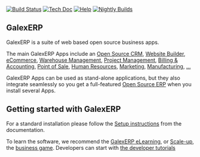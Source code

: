 [![Build Status](https://runbot.galex.com/runbot/badge/flat/1/master.svg)](https://runbot.galex.com/runbot)
[![Tech Doc](https://img.shields.io/badge/master-docs-875A7B.svg?style=flat&colorA=8F8F8F)](https://www.galex.com/documentation/master)
[![Help](https://img.shields.io/badge/master-help-875A7B.svg?style=flat&colorA=8F8F8F)](https://www.galex.com/forum/help-1)
[![Nightly Builds](https://img.shields.io/badge/master-nightly-875A7B.svg?style=flat&colorA=8F8F8F)](https://nightly.galex.com/)

GalexERP
----

GalexERP is a suite of web based open source business apps.

The main GalexERP Apps include an <a href="https://www.galex.com/page/crm">Open Source CRM</a>,
<a href="https://www.galex.com/page/website-builder">Website Builder</a>,
<a href="https://www.galex.com/page/e-commerce">eCommerce</a>,
<a href="https://www.galex.com/page/warehouse">Warehouse Management</a>,
<a href="https://www.galex.com/page/project-management">Project Management</a>,
<a href="https://www.galex.com/page/accounting">Billing &amp; Accounting</a>,
<a href="https://www.galex.com/page/point-of-sale">Point of Sale</a>,
<a href="https://www.galex.com/page/employees">Human Resources</a>,
<a href="https://www.galex.com/page/lead-automation">Marketing</a>,
<a href="https://www.galex.com/page/manufacturing">Manufacturing</a>,
<a href="https://www.galex.com/#apps">...</a>

GalexERP Apps can be used as stand-alone applications, but they also integrate seamlessly so you get
a full-featured <a href="https://www.galex.com">Open Source ERP</a> when you install several Apps.


Getting started with GalexERP
-------------------------

For a standard installation please follow the <a href="https://www.galex.com/documentation/14.0/administration/install.html">Setup instructions</a>
from the documentation.

To learn the software, we recommend the <a href="https://www.galex.com/slides">GalexERP eLearning</a>, or <a href="https://www.galex.com/page/scale-up-business-game">Scale-up</a>, the <a href="https://www.galex.com/page/scale-up-business-game">business game</a>. Developers can start with <a href="https://www.galex.com/documentation/14.0/developer/howtos.html">the developer tutorials</a>

